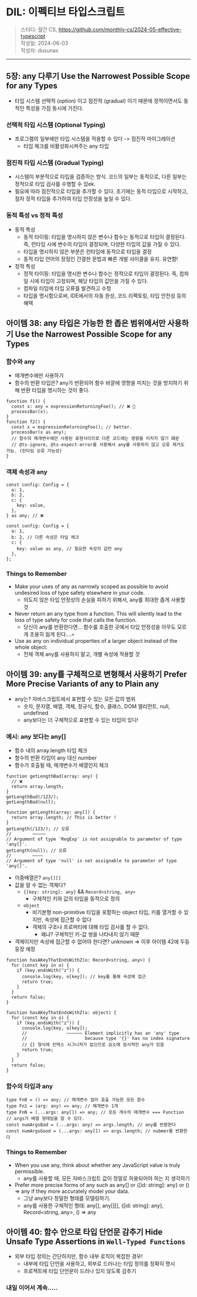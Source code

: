 # DIL: 이펙티브 타입스크립트

> 스터디: 월간 CS, https://github.com/monthly-cs/2024-05-effective-typescript  
> 작성일: 2024-06-03  
> 작성자: dusunax

---

## 5장: any 다루기 Use the Narrowest Possible Scope for any Types

- 타입 시스템 선택적 (option) 이고 점진적 (gradual) 이기 때문에 정적이면서도 동적인 특성을 가짐 동시에 가진다.

### 선택적 타입 시스템 (Optional Typing)

- 프로그램의 일부에만 타입 시스템을 적용할 수 있다 -> 점진적 마이그레이션
  - 타입 체크를 비활성화시켜주는 any 타입

### 점진적 타입 시스템 (Gradual Typing)

- 시스템이 부분적으로 타입을 검증하는 방식. 코드의 일부는 동적으로, 다른 일부는 정적으로 타입 검사를 수행할 수 있ek.
- 필요에 따라 점진적으로 타입을 추가할 수 있다. 초기에는 동적 타입으로 시작하고, 점차 정적 타입을 추가하여 타입 안정성을 높일 수 있다.

### 동적 특성 vs 정적 특성

- 동적 특성
  - 동적 타이핑: 타입을 명시하지 않은 변수나 함수는 동적으로 타입이 결정된다. 즉, 런타임 시에 변수의 타입이 결정되며, 다양한 타입의 값을 가질 수 있다.
  - 타입을 명시하지 않은 부분은 런타임에 동적으로 타입을 결정
  - 동적 타입 언어의 장점인 간결한 문법과 빠른 개발 사이클을 유지. 유연함!
- 정적 특성
  - 정적 타이핑: 타입을 명시한 변수나 함수는 정적으로 타입이 결정된다. 즉, 컴파일 시에 타입이 고정되며, 해당 타입의 값만을 가질 수 있다.
  - 컴파일 타임에 타입 오류를 발견하고 수정
  - 타입을 명시함으로써, IDE에서의 자동 완성, 코드 리팩토링, 타입 안전성 등의 혜택

## 아이템 38: any 타입은 가능한 한 좁은 범위에서만 사용하기 Use the Narrowest Possible Scope for any Types

### 함수와 any

- 매개변수에만 사용하기
- 함수의 반환 타입은? any가 반환되어 함수 바깥에 영향을 미치는 것을 방지하기 위해 반환 타입을 명시하는 것이 좋다.

```tsx
function f1() {
  const x: any = expressionReturningFoo(); // ❌ 🤧
  processBar(x);
}
function f2() {
  const x = expressionReturningFoo(); // better.
  processBar(x as any);
  // 함수의 매개변수에만 사용된 표현식이므로 다른 코드에는 영향을 미치지 않기 떄문
  // @ts-ignore, @ts-expect-error를 사용해서 any를 사용하지 않고 오류 제거도 가능. (런타임 오류 가능성)
}
```

### 객체 속성과 any

```tsx
const config: Config = {
  a: 1,
  b: 2,
  c: {
    key: value,
  },
} as any; // ❌

const config: Config = {
  a: 1,
  b: 2, // 다른 속성은 타입 체크
  c: {
    key: value as any, // 필요한 속성의 값만 any
  },
};
```

### Things to Remember

- Make your uses of any as narrowly scoped as possible to avoid undesired loss of type safety elsewhere in your code.
  - 의도치 않은 타입 안정성의 손실을 피하기 위해서, any를 최대한 좁게 사용할 것
- Never return an any type from a function. This will silently lead to the loss of type safety for code that calls the function.
  - 당신이 any를 반환한다면... 함수를 호출한 곳에서 타입 안정성을 아무도 모르게 조용히 잃게 된다....💀
- Use as any on individual properties of a larger object instead of the whole object.
  - 전체 객체 any를 사용하지 말고, 개별 속성에 적용할 것

## 아이템 39: any를 구체적으로 변형해서 사용하기 Prefer More Precise Variants of any to Plain any

- any는? 자바스크립트에서 표현할 수 있는 모든 값의 범위
  - 숫자, 문자열, 배열, 객체, 정규식, 함수, 클래스, DOM 엘리먼트, null, undefined
  - any보다는 더 구체적으로 표현할 수 있는 타입이 있다!

### 예시: any 보다는 any[]

- 함수 내의 array.length 타입 체크
- 함수의 반환 타입이 any 대신 number
- 함수가 호출될 때, 매개변수가 배열인지 체크

```tsx
function getLengthBad(array: any) {
  // ❌
  return array.length;
}
getLengthBad(/123/);
getLengthBad(null);

function getLength(array: any[]) {
  return array.length; // This is better !
}
getLength(/123/); // 오류
//        ~~~~~
// Argument of type 'RegExp' is not assignable to parameter of type 'any[]'.
getLength(null); // 오류
//        ~~~~
// Argument of type 'null' is not assignable to parameter of type 'any[]'.
```

- 이중배열은? `any[][]`
- 값을 알 수 없는 객체다?
  - `{[key: string]: any}` && `Record<string, any>`
    - 구체적인 키와 값의 타입을 동적으로 정의
  - `object`
    - 비기본형 non-primitive 타입을 포함하는 object 타입, 키를 열거할 수 있지만, 속성에 접근할 수 없다
    - 객체의 구조나 프로퍼티에 대해 타입 검사를 할 수 없다.
      - 왜냐? 구체적인 키-값 쌍을 나타내지 않기 때문
- 객체이지만 속성에 접근할 수 없어야 한다면? unknown => 이후 아이템 42에 두둥둥장 예정

```tsx
function hasAKeyThatEndsWithZ(o: Record<string, any>) {
  for (const key in o) {
    if (key.endsWith("z")) {
      console.log(key, o[key]); // key를 통해 속성에 접근
      return true;
    }
  }
  return false;
}

function hasAKeyThatEndsWithZ(o: object) {
  for (const key in o) {
    if (key.endsWith("z")) {
      console.log(key, o[key]);
      //               ~~~~~~ Element implicitly has an 'any' type
      //                      because type '{}' has no index signature
      // {} 형식에 인덱스 시그니처가 없으므로 요소에 암시적인 any가 있음
      return true;
    }
  }
  return false;
}
```

### 함수의 타입과 any

```tsx
type Fn0 = () => any; // 매개변수 없이 호출 가능한 모든 함수
type Fn1 = (arg: any) => any; // 매개변수 1개
type FnN = (...args: any[]) => any; // 모든 개수의 매개변수 === Function
// args가 배열 형태임을 알 수 있다.
const numArgsBad = (...args: any) => args.length; // any를 반환한다
const numArgsGood = (...args: any[]) => args.length; // nubmer를 반환한다
```

### Things to Remember

- When you use any, think about whether any JavaScript value is truly permissible.
  - any를 사용할 때, 모든 자바스크립트 값이 정말로 허용되어야 하는 지 생각하기
- Prefer more precise forms of any such as any[] or {[id: string]: any} or () => any if they more accurately model your data.
  - 그냥 any보다 정밀한 형태를 모델링하기.
  - any를 사용한 구체적인 형태: any[], any[][], {[id: string]: any}, Record<string, any>, () => any

## 아이템 40: 함수 안으로 타입 단언문 감추기 Hide Unsafe Type Assertions in `Well-Typed Functions`

- 외부 타입 정의는 간단하지만, 함수 내부 로직이 복잡한 경우!
  - 내부에 타입 단언을 사용하고, 외부로 드러나는 타입 정의를 정확히 명시
  - 프로젝트에 타입 단언문이 드러나 있지 않도록 감추기

### 내일 이어서 계속.....
